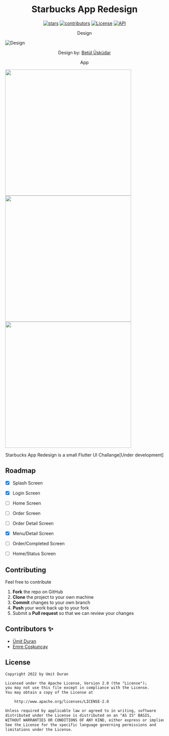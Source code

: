 <h1 align="center"> Starbucks App Redesign </h1>

<p align="center">
 <a href=""><img alt="stars" src="https://img.shields.io/github/stars/durannumit/starbucks-redesign"/></a>
 <a href=""><img alt="contributors" src="https://img.shields.io/github/contributors/durannumit/starbucks-redesign"/></a>
 <a href="https://opensource.org/licenses/Apache-2.0"><img alt="License" src="https://img.shields.io/badge/License-Apache%202.0-blue.svg"/></a>
  <a href="https://twitter.com/flutterist"><img alt="API" src="https://img.shields.io/twitter/follow/flutterist?style=social"/></a>


</p>

<p align="center">
  Design
</p>

![Design](https://github.com/durannumit/starbucks-redesign/blob/main/screenshots/design.png)
<p align="center">
  Design by: <a href="https://t.co/460gSXFNrv">Betül Üsküdar</a>
</p>

<p align="center">
  App 
</p>

<img src="https://github.com/durannumit/starbucks-redesign/blob/main/screenshots/app.png" height="400"> <img src="https://github.com/durannumit/starbucks-redesign/blob/main/screenshots/login.png" height="400"> <img src="https://user-images.githubusercontent.com/29631083/151706246-d89de59d-93d2-48a8-8d49-d4c0ddecc8e3.png" height="400">




<p align="center">
Starbucks App Redesign is a small Flutter UI Challange[Under development]
</p>


## Roadmap

 * [x] Splash Screen
 * [x] Login Screen
 * [ ] Home Screen
 * [ ] Order Screen
 * [ ] Order Detail Screen
 * [x] Menu/Detail Screen
 * [ ] Order/Completed Screen
 * [ ] Home/Status Screen


##  Contributing

Feel free to contribute

 1. **Fork** the repo on GitHub
 2. **Clone** the project to your own machine
 3. **Commit** changes to your own branch
 4. **Push** your work back up to your fork
 5. Submit a **Pull request** so that we can review your changes


## Contributors ✨


* [Ümit Duran](https://github.com/durannumit)
* [Emre Coşkunçay](https://github.com/coskuncay)


## License

```xml
Copyright 2022 by Umit Duran

Licensed under the Apache License, Version 2.0 (the "License");
you may not use this file except in compliance with the License.
You may obtain a copy of the License at

    http://www.apache.org/licenses/LICENSE-2.0

Unless required by applicable law or agreed to in writing, software
distributed under the License is distributed on an "AS IS" BASIS,
WITHOUT WARRANTIES OR CONDITIONS OF ANY KIND, either express or implied.
See the License for the specific language governing permissions and
limitations under the License.
```